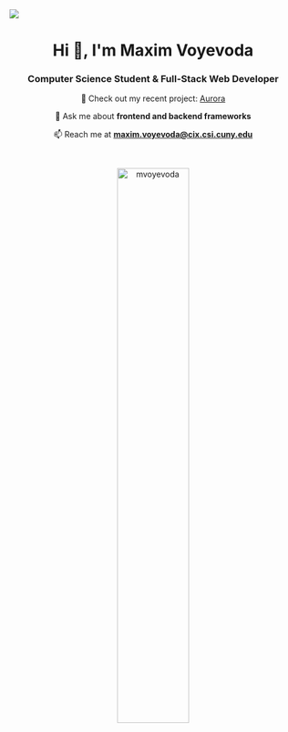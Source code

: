 <img src="https://user-images.githubusercontent.com/74038190/241765440-80728820-e06b-4f96-9c9e-9df46f0cc0a5.gif" >

<h1 align="center">Hi 👋, I'm Maxim Voyevoda</h1>
<h3 align="center">Computer Science Student & Full-Stack Web Developer</h3>

<div align="center">
  
🔭 Check out my recent project: <a href="https://github.com/mvoyevoda/Aurora">Aurora</a>
  
💬 Ask me about <strong>frontend and backend frameworks</strong>
  
📫 Reach me at <strong>maxim.voyevoda@cix.csi.cuny.edu</strong>

</div>
    

<br>
<p align="center">
  <img width="50%" src="https://github-readme-stats.vercel.app/api/top-langs?username=mvoyevoda&show_icons=true&locale=en&layout=compact" alt="mvoyevoda">
</p>
